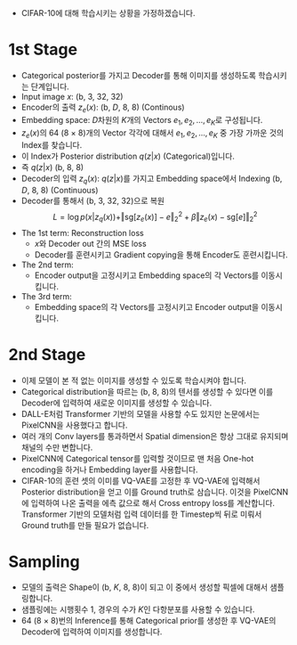 - CIFAR-10에 대해 학습시키는 상황을 가정하겠습니다.
# 1st Stage
- Categorical posterior를 가지고 Decoder를 통해 이미지를 생성하도록 학습시키는 단계입니다.
- Input image $x$: (b, 3, 32, 32)
- Encoder의 출력 $z_{e}(x)$: (b, $D$, 8, 8) (Continous)
- Embedding space: $D$차원의 $K$개의 Vectors $e_{1}, e_{2}, \ldots, e_{K}$로 구성됩니다.
- $z_{e}(x)$의 64 (8 × 8)개의 Vector 각각에 대해서 $e_{1}, e_{2}, \ldots, e_{K}$ 중 가장 가까운 것의 Index를 찾습니다.
- 이 Index가 Posterior distribution $q(z \vert x)$ (Categorical)입니다.
- 즉 $q(z \vert x)$ (b, 8, 8)
- Decoder의 입력 $z_{q}(x)$: $q(z \vert x)$를 가지고 Embedding space에서 Indexing (b, $D$, 8, 8) (Continuous)
- Decoder를 통해서 (b, 3, 32, 32)으로 복원
$$L = \log p(x \vert z_{q}(x)) + \Vert \text{sg}[z_{e}(x)] - e \Vert^{2}_{2} + \beta \Vert z_{e}(x) - \text{sg}[e] \Vert^{2}_{2}$$
- The 1st term: Reconstruction loss
    - $x$와 Decoder out 간의 MSE loss
    - Decoder를 훈련시키고 Gradient copying을 통해 Encoder도 훈련시킵니다.
- The 2nd term:
    - Encoder output을 고정시키고 Embedding space의 각 Vectors를 이동시킵니다.
- The 3rd term:
    - Embedding space의 각 Vectors를 고정시키고 Encoder output을 이동시킵니다.

# 2nd Stage
- 이제 모델이 본 적 없는 이미지를 생성할 수 있도록 학습시켜야 합니다.
- Categorical distribution을 따르는 (b, 8, 8)의 텐서를 생성할 수 있다면 이를 Decoder에 입력하여 새로운 이미지를 생성할 수 있습니다.
- DALL-E처럼 Transformer 기반의 모델을 사용할 수도 있지만 논문에서는 PixelCNN을 사용했다고 합니다.
- 여러 개의 Conv layers를 통과하면서 Spatial dimension은 항상 그대로 유지되며 채널의 수만 변합니다.
- PixelCNN에 Categorical tensor를 입력할 것이므로 맨 처음 One-hot encoding을 하거나 Embedding layer를 사용합니다.
- CIFAR-10의 훈련 셋의 이미를 VQ-VAE를 고정한 후 VQ-VAE에 입력해서 Posterior distribution을 얻고 이를 Ground truth로 삼습니다. 이것을 PixelCNN에 입력하여 나온 출력을 에측 값으로 해서 Cross entropy loss를 계산합니다. Transformer 기반의 모델처럼 입력 데이터를 한 Timestep씩 뒤로 미뤄서 Ground truth를 만들 필요가 없습니다.

# Sampling
- 모델의 출력은 Shape이 (b, $K$, 8, 8)이 되고 이 중에서 생성할 픽셀에 대해서 샘플링합니다.
- 샘플링에는 시행횟수 1, 경우의 수가 $K$인 다항분포를 사용할 수 있습니다.
- 64 (8 × 8)번의 Inference를 통해 Categorical prior를 생성한 후 VQ-VAE의 Decoder에 입력하여 이미지를 생성합니다.
